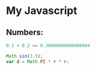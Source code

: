 # My Javascript

## Numbers:
```javascript
0.1 + 0.2 == 0.30000000000000004

Math.sin(3.5);
var d = Math.PI * r * r;


```
